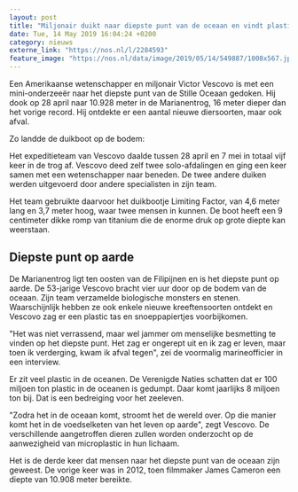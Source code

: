 ```yaml
---
layout: post
title: "Miljonair duikt naar diepste punt van de oceaan en vindt plastic"
date: Tue, 14 May 2019 16:04:24 +0200
category: nieuws
externe_link: "https://nos.nl/l/2284593"
feature_image: "https://nos.nl/data/image/2019/05/14/549887/1008x567.jpg"
---
```


<p>Een Amerikaanse wetenschapper en miljonair Victor Vescovo is met een mini-onderzeeër naar het diepste punt van de Stille Oceaan gedoken. Hij dook op 28 april naar 10.928 meter in de Marianentrog, 16 meter dieper dan het vorige record. Hij ontdekte er een aantal nieuwe diersoorten, maar ook afval.</p>
<p>Zo landde de duikboot op de bodem:</p>
<p>Het expeditieteam van Vescovo daalde tussen 28 april en 7 mei in totaal vijf keer in de trog af. Vescovo deed zelf twee solo-afdalingen en ging een keer samen met een wetenschapper naar beneden. De twee andere duiken werden uitgevoerd door andere specialisten in zijn team.</p>
<p>Het team gebruikte daarvoor het duikbootje Limiting Factor, van 4,6 meter lang en 3,7 meter hoog, waar twee mensen in kunnen. De boot heeft een 9 centimeter dikke romp van titanium die de enorme druk op grote diepte kan weerstaan.</p>
<h2>Diepste punt op aarde</h2>
<p>De Marianentrog ligt ten oosten van de Filipijnen en is het diepste punt op aarde. De 53-jarige Vescovo bracht vier uur door op de bodem van de oceaan. Zijn team verzamelde biologische monsters en stenen. Waarschijnlijk hebben ze ook enkele nieuwe kreeftensoorten ontdekt en Vescovo zag er een plastic tas en snoeppapiertjes voorbijkomen.</p>
<p>"Het was niet verrassend, maar wel jammer om menselijke besmetting te vinden op het diepste punt. Het zag er ongerept uit en ik zag er leven, maar toen ik verderging, kwam ik afval tegen", zei de voormalig marineofficier in een interview.</p>
<p>Er zit veel plastic in de oceanen. De Verenigde Naties schatten dat er 100 miljoen ton plastic in de oceanen is gedumpt. Daar komt jaarlijks 8 miljoen ton bij. Dat is een bedreiging voor het zeeleven.</p>
<p>"Zodra het in de oceaan komt, stroomt het de wereld over. Op die manier komt het in de voedselketen van het leven op aarde", zegt Vescovo. De verschillende aangetroffen dieren zullen worden onderzocht op de aanwezigheid van microplastic in hun lichaam.</p>
<p>Het is de derde keer dat mensen naar het diepste punt van de oceaan zijn geweest. De vorige keer was in 2012, toen filmmaker James Cameron een diepte van 10.908 meter bereikte.</p>

